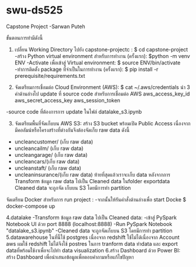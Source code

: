 # swu-ds525
Capstone Project -Sarwan Puteh

ขั้นตอนการทำมีดังนี้
1. เปลี่ยน Working Directory ไปยัง capstone-projectc :
    $ cd capstone-project
 -สร้าง Python virtual environment สำหรับการทำงาน (ครั้งแรก):
    $python -m venv ENV
  -Activate เพื่อเข้าสู่ Virtual environment:
    $ source ENV/bin/activate
 -ทำการติดตั้ง package ที่จำเป็นในการทำงาน (ครั้งแรก):
    $ pip install -r prerequisite/requirements.txt

2. จัดเตรียมการเชื่อมต่อ Cloud Environment (AWS):
$ cat ~/.aws/credentials
  นำ 3 ค่าด้านล่างไป update ที่ source code สำหรับการเชื่อมต่อ AWS
  aws_access_key_id
  aws_secret_access_key
  aws_session_token

 -source code ที่ต้องการการ update ในไฟล์
   datalake_s3.ipynb
   
  3. จัดเตรียมพื้นที่จัดเก็บบน AWS S3:
  สร้าง S3 bucket พร้อมเปิด Public Access
  เนื่องจากมีคอลัมน์หรือโครงสร้างที่ต่างกันจึงต้องจัดเก็บ raw data ดังนี้
  -  uncleancustomer/ (เก็บ raw data)
  -  uncleancailm/ (เก็บ raw data)
  -  uncleangarage/ (เก็บ raw data)
  -  uncleancars/(เก็บ raw data)
  -  uncleanstaft/ (เก็บ raw data)
  -  uncleaninsurance/(เก็บ raw data)
    ท้ายที่สุดแล้วเราจะเก็บ data หลังจากการ Transform ข้อมูล raw data ไปเป็น Cleaned data ในfolder exportdata Cleaned data จะถูกจัด       เก็บบน S3 โดยมีการทำ partition
    
   จัดเตรียม Docker สำหรับการ run project :
   -จากนั้นให้รันคำสั่งด้านล่างเพื่อ start Docke
   $ docker-compose up
   
   4.datalake 
     -Transform ข้อมูล raw data ไปเป็น Cleaned data:
     -เข้าสู่ PySpark Notebook UI ด้วย port 8888 (localhost:8888)
     -Run PySpark Notebook "datalake_s3.ipynb"
     -Cleaned data จะถูกจัดเก็บบน S3 โดยมีการทำ partition
    5.datawarehouse ในที่นี้ใช้ postgres  เนื่องจาก redshift ใช้ไม่ได้เนื่องจาก Account aws ผมใช้ redshift ไม่ได้จึงใช้ postres ในการ           tranform data ทำdata และ export  dataที่พร้อมใช้งาเพื่อจะไปทำ data visualization 
    6.สร้าง Dashboard ด้วย Power BI:
    สร้าง Dashboard เพื่อนำเสนอข้อมูลเพื่อตอบคำถามหรือแก้ไขปัญหา
    
